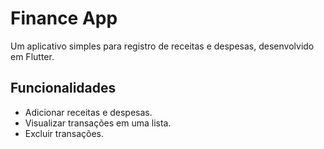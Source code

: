 # Finance App

Um aplicativo simples para registro de receitas e despesas, desenvolvido em Flutter.

## Funcionalidades

- Adicionar receitas e despesas.
- Visualizar transações em uma lista.
- Excluir transações.
